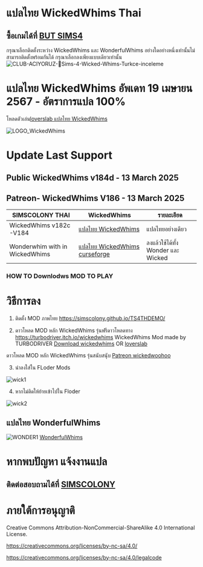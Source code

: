 
# แปลไทย WickedWhims Thai
## ซื้อเกมได้ที่ [BUT SIMS4](https://www.cdkeys.com/pc/games/the-sims-4-standard-edition-pc-cd-key-origin?mw_aref=simscolony)

กรุณาเลือกติดตั้งระหว่าง WickedWhims และ WonderfulWhims อย่างใดอย่างหนึ่งเท่านั้นไม่สามารถติดตั้งพร้อมกันได้
กรุณาเลือกลงเพียงแบบเดียวเท่านั้น
![CLUB-ACIYORUZ-💓Sims-4-Wicked-Whims-Turkce-inceleme](https://user-images.githubusercontent.com/13219372/127035913-4855b0af-ebc4-4239-9b25-57c0f2bb4267.jpg)


# แปลไทย WickedWhims อัพเดท 19 เมษายน 2567 - อัตราการแปล 100%
โหลดตัวเล่น[loverslab แปลไทย WickedWhims](https://www.loverslab.com/files/file/5755-sims-4-wickedwhims-thai-support-wickedwhims-v167c-18-december-2021/)


![LOGO_WickedWhims](https://img.itch.zone/aW1nLzMzMDExODAucG5n/original/mSNqg3.png)
# Update Last Support 
## Public WickedWhims v184d - 13 March 2025
## Patreon- WickedWhims V186  - 13 March 2025

| SIMSCOLONY THAI| WickedWhims|รายละเอียด|
| ------------- | ------------- | ------------- |
| WickedWhims v182c -V184 | [แปลไทย WickedWhims ](https://github.com/simscolony/WickedWhimsTH/raw/refs/heads/main/%5BSIMSCOLONY%5D_WickedWhims_THAI_2025.package)  |แปลไทยอย่างเดียว|
| Wonderwhim with in WickedWhims  | [แปลไทย WickedWhims curseforge](https://www.curseforge.com/sims4/mods/wonderfulwhims-thai-translation)| ลงแล้วใช้ได้ทั้ง Wonder และ Wicked|


### HOW TO Downlodws MOD TO PLAY

# วิธีการลง
1. ติดตั้ง MOD ภาพไทย
https://simscolony.github.io/TS4THDEMO/

2. ดาวโหลด MOD หลัก WickedWhims  รุ่นฟรีดาวโหลดทาง
https://turbodriver.itch.io/wickedwhims
WickedWhims Mod made by TURBODRIVER   [Download wickedwhims](https://wickedwhimsmod.com/download/) OR
[loverslab](https://www.loverslab.com/files/file/5755-sims-4-thai-translation-for-wickedwhims-435140c-16-april-2019/)


ดาวโหลด MOD หลัก WickedWhims  รุ่นสนับสนุับ
[Patreon wickedwoohoo](https://www.patreon.com/wickedwoohoo)


3. นำลงใส่ใน FLoder Mods

![wick1](https://images2.imgbox.com/13/a1/kwvL8UYq_o.jpg)

4. หากไม่ติดให้ย้ายเข้าไปใน Floder

![wick2](https://user-images.githubusercontent.com/13219372/127035833-41096a39-6cce-4852-8207-d3f88aae143a.jpg)



## แปลไทย WonderfulWhims

![WONDER1](https://img.itch.zone/aW1nLzQyNjc4NDEucG5n/original/bivTAu.png)
[WonderfulWhims](https://simscolony.github.io/WonderfulWhims_Traditional_THAI)


# หากพบปัญหา แจ้งงานแปล
## ติดต่อสอบถามได้ที่ [SIMSCOLONY](https://www.facebook.com/SimsColony/)

# ภายใต้การอนุญาติ 

Creative Commons Attribution-NonCommercial-ShareAlike 4.0 International License.

https://creativecommons.org/licenses/by-nc-sa/4.0/

https://creativecommons.org/licenses/by-nc-sa/4.0/legalcode

